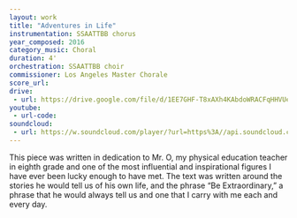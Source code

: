 ```yaml
---
layout: work
title: "Adventures in Life"
instrumentation: SSAATTBB chorus
year_composed: 2016
category_music: Choral
duration: 4'
orchestration: SSAATTBB choir
commissioner: Los Angeles Master Chorale
score_url:
drive:
 - url: https://drive.google.com/file/d/1EE7GHF-T8xAXh4KAbdoWRACFqHHVUe9V/preview
youtube:
 - url-code:
soundcloud: 
 - url: https://w.soundcloud.com/player/?url=https%3A//api.soundcloud.com/tracks/797880475&color=%23ff5500&auto_play=false&hide_related=false&show_comments=true&show_user=true&show_reposts=false&show_teaser=true&visual=true
---
```


This piece was written in dedication to Mr. O, my physical education teacher in eighth grade and one of the most influential and inspirational figures I have ever been lucky enough to have met. The text was written around the stories he would tell us of his own life, and the phrase “Be Extraordinary,” a phrase that he would always tell us and one that I carry with me each and every day.